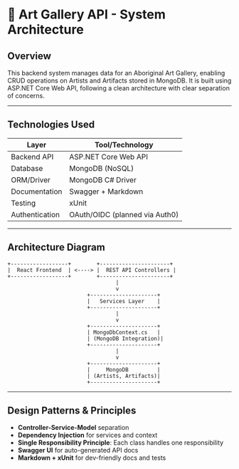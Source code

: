 # 🎨 Art Gallery API - System Architecture

## Overview

This backend system manages data for an Aboriginal Art Gallery, enabling CRUD operations on Artists and Artifacts stored in MongoDB. It is built using ASP.NET Core Web API, following a clean architecture with clear separation of concerns.

---

## Technologies Used

| Layer           | Tool/Technology                      |
|----------------|--------------------------------------|
| Backend API     | ASP.NET Core Web API                 |
| Database        | MongoDB (NoSQL)                      |
| ORM/Driver      | MongoDB C# Driver                    |
| Documentation   | Swagger + Markdown                  |
| Testing         | xUnit                                |
| Authentication  | OAuth/OIDC (planned via Auth0)       |

---

## Architecture Diagram

```plaintext
+------------------+        +----------------------+
|  React Frontend  | <----> |  REST API Controllers |
+------------------+        +----------------------+
                                  |
                                  v
                         +---------------------+
                         |   Services Layer    |
                         +---------------------+
                                  |
                                  v
                         +---------------------+
                         | MongoDbContext.cs   |
                         | (MongoDB Integration)|
                         +---------------------+
                                  |
                                  v
                         +---------------------+
                         |     MongoDB         |
                         | (Artists, Artifacts)|
                         +---------------------+
```

---

## Design Patterns & Principles

- **Controller-Service-Model** separation
- **Dependency Injection** for services and context
- **Single Responsibility Principle**: Each class handles one responsibility
- **Swagger UI** for auto-generated API docs
- **Markdown + xUnit** for dev-friendly docs and tests
